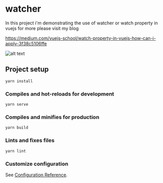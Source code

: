 # watcher
 In this project i'm demonstrating the use of watcher or watch property in vuejs
 for more please visit my blog
 
 https://medium.com/vuejs-school/watch-property-in-vuejs-how-can-i-apply-3f38c5106ffe



![alt text](https://miro.medium.com/max/982/1*EoLfxxN7AJXkN_2at-oa5Q.png)

## Project setup
```
yarn install
```

### Compiles and hot-reloads for development
```
yarn serve
```

### Compiles and minifies for production
```
yarn build
```

### Lints and fixes files
```
yarn lint
```

### Customize configuration
See [Configuration Reference](https://cli.vuejs.org/config/).
